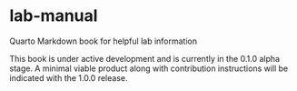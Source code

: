 # lab-manual
Quarto Markdown book for helpful lab information

This book is under active development and is currently in the 0.1.0 alpha stage. A minimal viable product along with contribution instructions will be indicated with the 1.0.0 release.